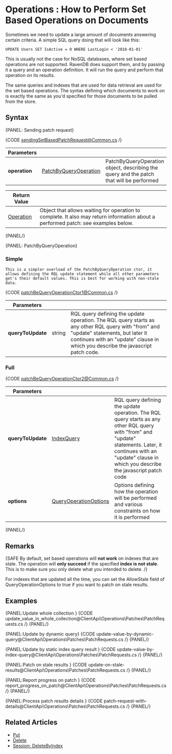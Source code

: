 ﻿# Operations : How to Perform Set Based Operations on Documents

Sometimes we need to update a large amount of documents answering certain criteria. A simple SQL query doing that will look like this:

`UPDATE Users SET IsActive = 0 WHERE LastLogin < '2010-01-01'`   

This is usually not the case for NoSQL databases, where set based operations are not supported. RavenDB does support them, and by passing it a query and an operation definition. It will run the query and perform that operation on its results.

The same queries and indexes that are used for data retrieval are used for the set based operations. The syntax defining which documents to work on is exactly the same as you'd specified for those documents to be pulled from the store.

## Syntax

{PANEL: Sending patch request}

{CODE sendingSetBasedPatchRequest@Common.cs /}

| Parameters | | |
| ------------- | ------------- | ----- |
| **operation** | [PatchByQueryOperation](../../glossary/patchQueryOperation) | PatchByQueryOperation object, describing the query and the patch that will be performed |

| Return Value | |
| ------------- | ----- |
| [Operation](../../glossary/operation) | Object that allows waiting for operation to complete. It also may return information about a performed patch: see examples below. |

{PANEL/}

{PANEL: PatchByQueryOperation} 

### Simple
    This is a simpler overload of the PatchByQueryOperation ctor, it allows defining the RQL update statement while all other parameters get's their default values. This is best for working with non-stale data.

{CODE patchBeQueryOperationCtor1@Common.cs /}

| Parameters | | |
| ------------- | ------------- | ----- |
| **queryToUpdate** | string | RQL query defining the update operation. The RQL query starts as any other RQL query with "from" and "update" statements, but later it continues with an "update" clause in which you describe the javascript patch code.

### Full

{CODE patchBeQueryOperationCtor2@Common.cs /}

| Parameters | | |
| ------------- | ------------- | ----- |
| **queryToUpdate** | [IndexQuery](../../glossary/indexQuery) | RQL query defining the update operation. The RQL query starts as any other RQL query with "from" and "update" statements. Later, it continues with an "update" clause in which you describe the javascript patch code
| **options** | [QueryOperationOptions](../../glossary/queryOperationOptions) | Options defining how the operation will be performed and various constraints on how it is performed

{PANEL/}

## Remarks

{SAFE By default, set based operations will **not work** on indexes that are stale. The operation will **only succeed** if the specified **index is not stale**. This is to make sure you only delete what you intended to delete. /}

For indexes that are updated all the time, you can set the AllowStale field of QueryOperationOptions to true if you want to patch on stale results.

## Examples

{PANEL:Update whole collection }
{CODE update_value_in_whole_collection@ClientApi\Operations\Patches\PatchRequests.cs /}
{PANEL/}

{PANEL:Update by dynamic query}
{CODE update-value-by-dynamic-query@ClientApi\Operations\Patches\PatchRequests.cs /}
{PANEL/}

{PANEL:Update by static index query result }
{CODE update-value-by-index-query@ClientApi\Operations\Patches\PatchRequests.cs /}
{PANEL/}

{PANEL:Patch on stale results }
{CODE update-on-stale-results@ClientApi\Operations\Patches\PatchRequests.cs /}
{PANEL/}

{PANEL:Report progress on patch }
{CODE report_progress_on_patch@ClientApi\Operations\Patches\PatchRequests.cs /}
{PANEL/}

{PANEL:Process patch results details }
{CODE patch-request-with-details@ClientApi\Operations\Patches\PatchRequests.cs /}
{PANEL/}

## Related Articles

- [Put](../../../../client-api/commands/documents/put)  
- [Delete](../../../../client-api/commands/documents/delete)  
- [Session: DeleteByIndex](../../../session/how-to/delete-documents-using-index-with-linq)   
